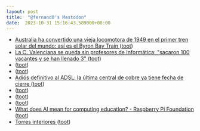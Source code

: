 ```yaml
---
layout: post
title:  "@fernand0's Mastodon"
date:  2023-10-31 15:16:43.589000+00:00
---
```

*  [Australia ha convertido una vieja locomotora de 1949 en el primer tren solar del mundo: así es el Byron Bay Train ](https://www.xataka.com/transporte/australia-ha-convertido-vieja-locomotora-1949-primer-tren-solar-mundo-asi-byron-bay-trai) ([toot](https://mastodon.social/@fernand0/111330289489252293))
*  [La C. Valenciana se queda sin profesores de Informática: "sacaron 100 vacantes y se han llenado 3" ](https://www.levante-emv.com/comunitat-valenciana/2023/09/30/curso-escolar-c-valenciana-queda-profesores-informatica-92707630.htm) ([toot](https://mastodon.social/@fernand0/111330151378807442))
*  [ ](https://mastodon.social/users/fernand0/statuses/111330120560586744/activity) ([toot](https://mastodon.social/users/fernand0/statuses/111330120560586744/activity))
*  [ ](https://masto.ai/@trinux) ([toot](https://mastodon.social/@fernand0/111330120270634461))
*  [Adiós definitivo al ADSL: la última central de cobre ya tiene fecha de cierre ](https://www.xataka.com/servicios/adios-definitivo-al-adsl-ultima-central-cobre-tiene-fecha-cierr) ([toot](https://mastodon.social/@fernand0/111329934849750513))
*  [ ](https://mastodon.social/@eckelon) ([toot](https://mastodon.social/@fernand0/111329860493727737))
*  [ ](https://mastodon.social/@eckelon) ([toot](https://mastodon.social/@fernand0/111329858397366573))
*  [ ](https://social.arroutaflix.com/@xesfur) ([toot](https://mastodon.social/@fernand0/111329855494656388))
*  [What does AI mean for computing education? - Raspberry Pi Foundation ](https://www.raspberrypi.org/blog/what-does-ai-mean-for-computing-education) ([toot](https://mastodon.social/@fernand0/111329715648836197))
*  [Torres interiores ](https://www.flickr.com/photos/fernand0/53267587165) ([toot](https://mastodon.social/@fernand0/111329481561857031))
